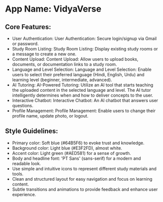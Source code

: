 # **App Name**: VidyaVerse

## Core Features:

- User Authentication: User Authentication: Secure login/signup via Gmail or password.
- Study Room Listing: Study Room Listing: Display existing study rooms or a message to create a new one.
- Content Upload: Content Upload: Allow users to upload books, documents, or documentation links to a study room.
- Language and Level Selection: Language and Level Selection: Enable users to select their preferred language (Hindi, English, Urdu) and learning level (beginner, intermediate, advanced).
- AI Tutoring: AI-Powered Tutoring: Utilize an AI tool that starts teaching the uploaded content in the selected language and level. The AI tutor intelligently determines when and how to deliver concepts to the user.
- Interactive Chatbot: Interactive Chatbot: An AI chatbot that answers user questions.
- Profile Management: Profile Management:  Enable users to change their profile name, update photo, or logout.

## Style Guidelines:

- Primary color: Soft blue (#64B5F6) to evoke trust and knowledge.
- Background color: Light blue (#E3F2FD), almost white.
- Accent color: Light green (#AED581) for a sense of growth.
- Body and headline font: 'PT Sans' (sans-serif) for a modern and readable look.
- Use simple and intuitive icons to represent different study materials and tools.
- Clean and structured layout for easy navigation and focus on learning content.
- Subtle transitions and animations to provide feedback and enhance user experience.